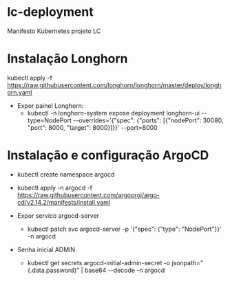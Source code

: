 # lc-deployment
Manifesto Kubernetes projeto LC


# Instalação Longhorn

kubectl apply -f https://raw.githubusercontent.com/longhorn/longhorn/master/deploy/longhorn.yaml

- Expor painel Longhorn: 
    - kubectl -n longhorn-system expose deployment longhorn-ui --type=NodePort --overrides='{"spec": {"ports": [{"nodePort": 30080, "port": 8000, "target": 8000}]}}' --port=8000


# Instalação e configuração ArgoCD

- kubectl create namespace argocd

- kubectl apply -n argocd -f https://raw.githubusercontent.com/argoproj/argo-cd/v2.14.2/manifests/install.yaml

- Expor servico argocd-server
    - kubectl patch svc argocd-server -p '{"spec": {"type": "NodePort"}}' -n argocd

- Senha inicial ADMIN
    - kubectl get secrets argocd-initial-admin-secret -o jsonpath="{.data.password}" | base64 --decode -n argocd